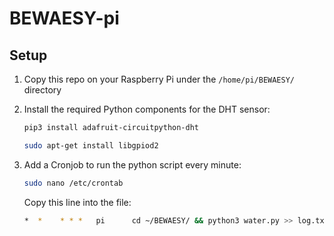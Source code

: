 # BEWAESY-pi
## Setup
1. Copy this repo on your Raspberry Pi under the ``/home/pi/BEWAESY/`` directory
2. Install the required Python components for the DHT sensor:
    ```bash
    pip3 install adafruit-circuitpython-dht
    ```
    ```bash
    sudo apt-get install libgpiod2
    ```
3. Add a Cronjob to run the python script every minute:

    ```bash
    sudo nano /etc/crontab
    ```
    Copy this line into the file:
    ```bash
    *  *    * * *   pi      cd ~/BEWAESY/ && python3 water.py >> log.txt
    ```
